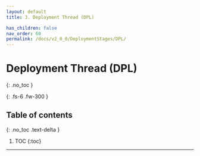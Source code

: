 ```yaml
---
layout: default
title: 3. Deployment Thread (DPL)

has_children: false
nav_order: 60
permalink: /docs/v2_0_0/DeploymentStages/DPL/
---
```


# Deployment Thread (DPL)
{: .no_toc }

{: .fs-6 .fw-300 }

## Table of contents
{: .no_toc .text-delta }

1. TOC
{:toc}

---
